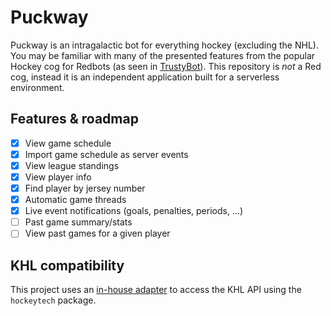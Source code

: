 # Puckway

Puckway is an intragalactic bot for everything hockey (excluding the NHL). You may be familiar with many of the presented features from the popular Hockey cog for Redbots (as seen in [TrustyBot](https://github.com/TrustyJAID/Trusty-cogs)). This repository is *not* a Red cog, instead it is an independent application built for a serverless environment.

## Features & roadmap

- [x] View game schedule
- [x] Import game schedule as server events
- [x] View league standings
- [x] View player info
- [x] Find player by jersey number
- [x] Automatic game threads
- [x] Live event notifications (goals, penalties, periods, ...)
- [ ] Past game summary/stats
- [ ] View past games for a given player

## KHL compatibility

This project uses an [in-house adapter](https://github.com/puckway/khl-hockeytech) to access the KHL API using the `hockeytech` package.
